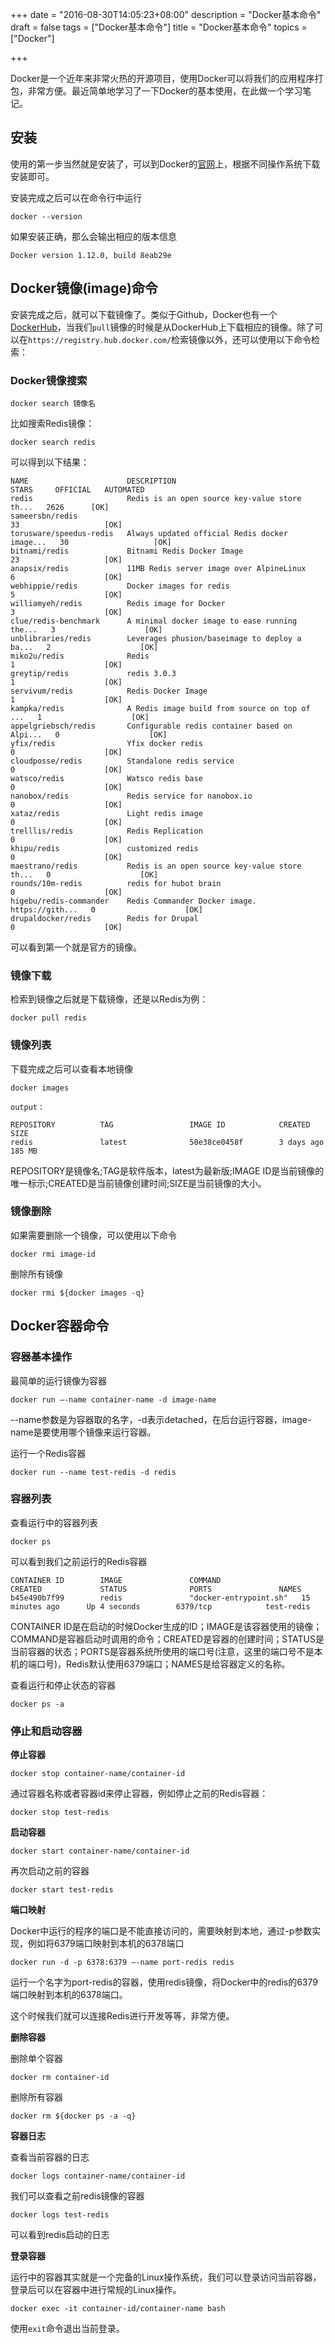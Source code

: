 +++
date = "2016-08-30T14:05:23+08:00"
description = "Docker基本命令"
draft = false
tags = ["Docker基本命令"]
title = "Docker基本命令"
topics = ["Docker"]

+++

Docker是一个近年来非常火热的开源项目，使用Docker可以将我们的应用程序打包，非常方便。最近简单地学习了一下Docker的基本使用，在此做一个学习笔记。

## 安装

使用的第一步当然就是安装了，可以到Docker的[官网](https://www.docker.com/products/overview)上，根据不同操作系统下载安装即可。

安装完成之后可以在命令行中运行

```
docker --version
```

如果安装正确，那么会输出相应的版本信息

```
Docker version 1.12.0, build 8eab29e
```

## Docker镜像(image)命令

安装完成之后，就可以下载镜像了。类似于Github，Docker也有一个[DockerHub](https://hub.docker.com/)，当我们``pull``镜像的时候是从DockerHub上下载相应的镜像。除了可以在``https://registry.hub.docker.com/``检索镜像以外，还可以使用以下命令检索：

### Docker镜像搜索

```
docker search 镜像名
```

比如搜索Redis镜像：

```
docker search redis
```

可以得到以下结果：

```
NAME                      DESCRIPTION                                     STARS     OFFICIAL   AUTOMATED
redis                     Redis is an open source key-value store th...   2626      [OK]       
sameersbn/redis                                                           33                   [OK]
torusware/speedus-redis   Always updated official Redis docker image...   30                   [OK]
bitnami/redis             Bitnami Redis Docker Image                      23                   [OK]
anapsix/redis             11MB Redis server image over AlpineLinux        6                    [OK]
webhippie/redis           Docker images for redis                         5                    [OK]
williamyeh/redis          Redis image for Docker                          3                    [OK]
clue/redis-benchmark      A minimal docker image to ease running the...   3                    [OK]
unblibraries/redis        Leverages phusion/baseimage to deploy a ba...   2                    [OK]
miko2u/redis              Redis                                           1                    [OK]
greytip/redis             redis 3.0.3                                     1                    [OK]
servivum/redis            Redis Docker Image                              1                    [OK]
kampka/redis              A Redis image build from source on top of ...   1                    [OK]
appelgriebsch/redis       Configurable redis container based on Alpi...   0                    [OK]
yfix/redis                Yfix docker redis                               0                    [OK]
cloudposse/redis          Standalone redis service                        0                    [OK]
watsco/redis              Watsco redis base                               0                    [OK]
nanobox/redis             Redis service for nanobox.io                    0                    [OK]
xataz/redis               Light redis image                               0                    [OK]
trelllis/redis            Redis Replication                               0                    [OK]
khipu/redis               customized redis                                0                    [OK]
maestrano/redis           Redis is an open source key-value store th...   0                    [OK]
rounds/10m-redis          redis for hubot brain                           0                    [OK]
higebu/redis-commander    Redis Commander Docker image. https://gith...   0                    [OK]
drupaldocker/redis        Redis for Drupal                                0                    [OK]
```

可以看到第一个就是官方的镜像。

### 镜像下载

检索到镜像之后就是下载镜像，还是以Redis为例：

```
docker pull redis
```

### 镜像列表

下载完成之后可以查看本地镜像

```
docker images

output：

REPOSITORY          TAG                 IMAGE ID            CREATED             SIZE
redis               latest              50e38ce0458f        3 days ago          185 MB
```

REPOSITORY是镜像名;TAG是软件版本，latest为最新版;IMAGE ID是当前镜像的唯一标示;CREATED是当前镜像创建时间;SIZE是当前镜像的大小。

### 镜像删除

如果需要删除一个镜像，可以使用以下命令

```
docker rmi image-id
```

删除所有镜像

```
docker rmi ${docker images -q}
```

## Docker容器命令

### 容器基本操作

最简单的运行镜像为容器

```
docker run —-name container-name -d image-name
```

--name参数是为容器取的名字，-d表示detached，在后台运行容器，image-name是要使用哪个镜像来运行容器。

运行一个Redis容器

```
docker run --name test-redis -d redis
```

### 容器列表

查看运行中的容器列表

```
docker ps
```

可以看到我们之前运行的Redis容器

```
CONTAINER ID        IMAGE               COMMAND                  CREATED             STATUS              PORTS               NAMES
b45e490b7f99        redis               "docker-entrypoint.sh"   15 minutes ago      Up 4 seconds        6379/tcp            test-redis
```

CONTAINER ID是在启动的时候Docker生成的ID；IMAGE是该容器使用的镜像；COMMAND是容器启动时调用的命令；CREATED是容器的创建时间；STATUS是当前容器的状态；PORTS是容器系统所使用的端口号(注意，这里的端口号不是本机的端口号)，Redis默认使用6379端口；NAMES是给容器定义的名称。

查看运行和停止状态的容器

```
docker ps -a
```

### 停止和启动容器

**停止容器**

```
docker stop container-name/container-id
```

通过容器名称或者容器id来停止容器，例如停止之前的Redis容器：

```
docker stop test-redis
```

**启动容器**

```
docker start container-name/container-id
```

再次启动之前的容器

```
docker start test-redis
```

**端口映射**

Docker中运行的程序的端口是不能直接访问的，需要映射到本地，通过-p参数实现，例如将6379端口映射到本机的6378端口

```
docker run -d -p 6378:6379 —-name port-redis redis
```

运行一个名字为port-redis的容器，使用redis镜像，将Docker中的redis的6379端口映射到本机的6378端口。

这个时候我们就可以连接Redis进行开发等等，非常方便。

**删除容器**

删除单个容器

```
docker rm container-id
```

删除所有容器

```
docker rm ${docker ps -a -q}
```

**容器日志**

查看当前容器的日志

```
docker logs container-name/container-id
```

我们可以查看之前redis镜像的容器

```
docker logs test-redis
```

可以看到redis启动的日志

**登录容器**

运行中的容器其实就是一个完备的Linux操作系统，我们可以登录访问当前容器，登录后可以在容器中进行常规的Linux操作。

```
docker exec -it container-id/container-name bash
```

使用``exit``命令退出当前登录。
